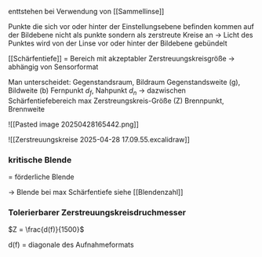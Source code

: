 enttstehen bei Verwendung von [[Sammellinse]]

Punkte die sich vor oder hinter der Einstellungsebene befinden kommen auf der Bildebene nicht als punkte sondern als zerstreute Kreise an
-> Licht des Punktes wird von der Linse vor oder hinter der Bildebene gebündelt

[[Schärfentiefe]] = Bereich mit akzeptabler Zerstreuungskreisgröße -> abhängig von Sensorformat

Man unterscheidet:
Gegenstandsraum, Bildraum
Gegenstandsweite (g), Bildweite (b)
Fernpunkt $d_f$, Nahpunkt $d_n$ -> dazwischen Schärfentiefebereich
max Zerstreungskreis-Größe (Z)
Brennpunkt, Brennweite

![[Pasted image 20250428165442.png]]

![[Zerstreuungskreise 2025-04-28 17.09.55.excalidraw]]

### kritische Blende
= förderliche Blende

-> Blende bei max Schärfentiefe
siehe [[Blendenzahl]]

### Tolerierbarer Zerstreuungskreisdruchmesser

$Z = \frac{d(f)}{1500}$

d(f) = diagonale des Aufnahmeformats